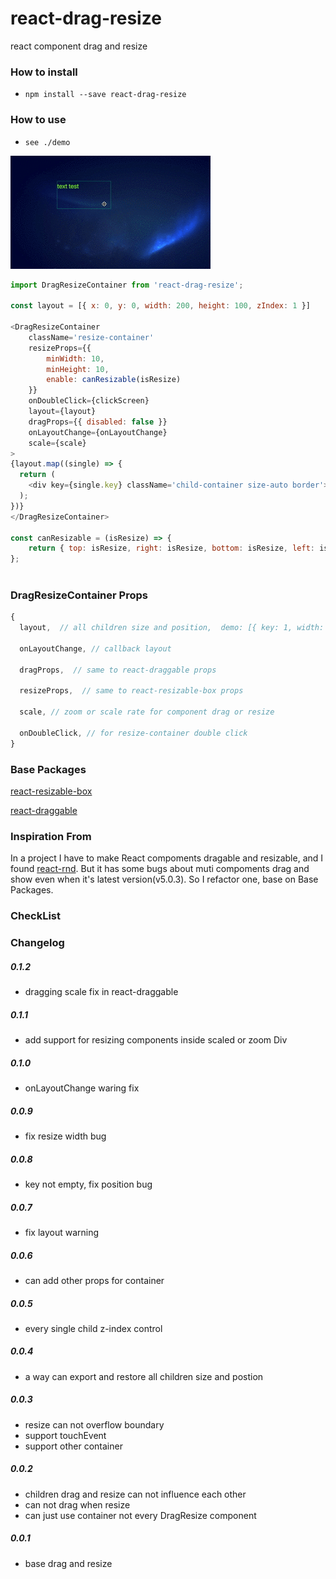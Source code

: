 # react-drag-resize
react component drag and resize

### How to install
- `npm install --save react-drag-resize`

### How to use
- `see ./demo`

![demo](./demo/demo.gif)

```javascript
import DragResizeContainer from 'react-drag-resize';

const layout = [{ x: 0, y: 0, width: 200, height: 100, zIndex: 1 }]

<DragResizeContainer
    className='resize-container'
    resizeProps={{ 
        minWidth: 10, 
        minHeight: 10, 
        enable: canResizable(isResize) 
    }}
    onDoubleClick={clickScreen}
    layout={layout}
    dragProps={{ disabled: false }}
    onLayoutChange={onLayoutChange}
    scale={scale}
>
{layout.map((single) => {
  return (
    <div key={single.key} className='child-container size-auto border'>text test</div>
  );
})}
</DragResizeContainer>

const canResizable = (isResize) => {
    return { top: isResize, right: isResize, bottom: isResize, left: isResize, topRight: isResize, bottomRight: isResize, bottomLeft: isResize, topLeft: isResize };
};
  

```
### DragResizeContainer Props
```javascript
{
  layout,  // all children size and position,  demo: [{ key: 1, width: 100, height: 1000, x: 0, y: 0, zIndex: 1 } ]

  onLayoutChange, // callback layout

  dragProps,  // same to react-draggable props

  resizeProps,  // same to react-resizable-box props

  scale, // zoom or scale rate for component drag or resize

  onDoubleClick, // for resize-container double click
}
```

### Base Packages
[react-resizable-box](https://github.com/bokuweb/react-resizable-box)

[react-draggable](https://github.com/mzabriskie/react-draggable)

### Inspiration From

In a project I have to make React compoments dragable and resizable, and I found [react-rnd](https://github.com/bokuweb/react-rnd). But it has some bugs about muti compoments drag and show even when it's latest version(v5.0.3).
So I refactor one, base on Base Packages.

### CheckList

### Changelog
##### 0.1.2
* dragging scale fix in react-draggable

##### 0.1.1
* add support for resizing components inside scaled or zoom Div

##### 0.1.0
* onLayoutChange waring fix

##### 0.0.9
* fix resize width bug

##### 0.0.8
* key not empty, fix position bug

##### 0.0.7
* fix layout warning

##### 0.0.6
* can add other props for container

##### 0.0.5
* every single child z-index control

##### 0.0.4
* a way can export and restore all children size and postion

##### 0.0.3
* resize can not overflow boundary
* support touchEvent
* support other container

##### 0.0.2
* children drag and resize can not influence each other
* can not drag when resize
* can just use container not every DragResize component

##### 0.0.1
* base drag and resize
